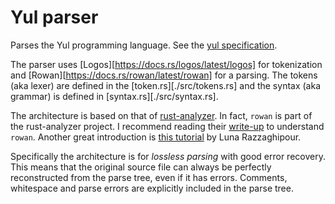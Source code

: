 # Yul parser

Parses the Yul programming language. See the [yul specification][yul-spec].

The parser uses [Logos][https://docs.rs/logos/latest/logos] for tokenization and [Rowan][https://docs.rs/rowan/latest/rowan] for a parsing. The tokens (aka lexer) are defined in the [token.rs][./src/tokens.rs] and the syntax (aka grammar) is defined in [syntax.rs][./src/syntax.rs].

The architecture is based on that of [rust-analyzer]. In fact, `rowan` is part of the rust-analyzer project. I recommend reading their [write-up][ra-writeup] to understand `rowan`. Another great introduction is [this tutorial][rowan-tut] by Luna Razzaghipour.

Specifically the architecture is for *lossless parsing* with good error recovery. This means that
the original source file can always be perfectly reconstructed from the parse tree, even if it has errors. Comments, whitespace and parse errors are explicitly included in the parse tree.

[yul-spec]: https://docs.soliditylang.org/en/v0.8.14/yul.html#specification-of-yul
[rust-analyzer]: https://rust-analyzer.github.io/
[ra-writeup]: https://github.com/rust-analyzer/rust-analyzer/blob/master/docs/dev/syntax.md
[rowan-tut]: https://arzg.github.io/lang/10/

